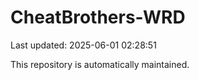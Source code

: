 # CheatBrothers-WRD

Last updated: 2025-06-01 02:28:51

This repository is automatically maintained.

